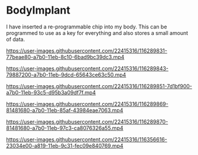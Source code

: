 # BodyImplant
I have inserted a re-programmable chip into my body.
This can be programmed to use as a key for everything and also stores a small amount of data.


https://user-images.githubusercontent.com/22415316/116289831-77beae80-a7b0-11eb-8c10-6bad9bc39dc3.mp4


https://user-images.githubusercontent.com/22415316/116289843-79887200-a7b0-11eb-9dcd-65643ce63c50.mp4


https://user-images.githubusercontent.com/22415316/116289851-7d1bf900-a7b0-11eb-93c5-d95b3a09df7f.mp4


https://user-images.githubusercontent.com/22415316/116289869-81481680-a7b0-11eb-85af-43984eae7063.mp4


https://user-images.githubusercontent.com/22415316/116289870-81481680-a7b0-11eb-97c3-ca8076326a55.mp4

https://user-images.githubusercontent.com/22415316/116356616-23034e00-a819-11eb-9c31-fec09e840769.mp4

